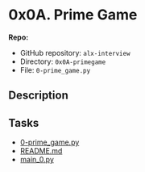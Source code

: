 0x0A. Prime Game
================

**Repo:**

-   GitHub repository: `alx-interview`
-   Directory: `0x0A-primegame`
-   File: `0-prime_game.py`

## Description
## Tasks
* [0-prime_game.py](0-prime_game.py)
* [README.md](README.md)
* [main_0.py](main_0.py)
